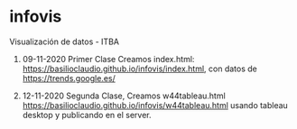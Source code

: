 # infovis
Visualización de datos - ITBA

1.  09-11-2020 Primer Clase Creamos index.html: https://basilioclaudio.github.io/infovis/index.html,  con datos de https://trends.google.es/ 
 
2.  12-11-2020 Segunda Clase, Creamos w44tableau.html https://basilioclaudio.github.io/infovis/w44tableau.html usando tableau desktop y publicando en el server.
